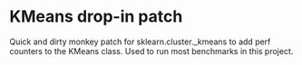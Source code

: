 # KMeans drop-in patch

Quick and dirty monkey patch for sklearn.cluster._kmeans to add perf counters to the KMeans class. Used to run most benchmarks in this project.
